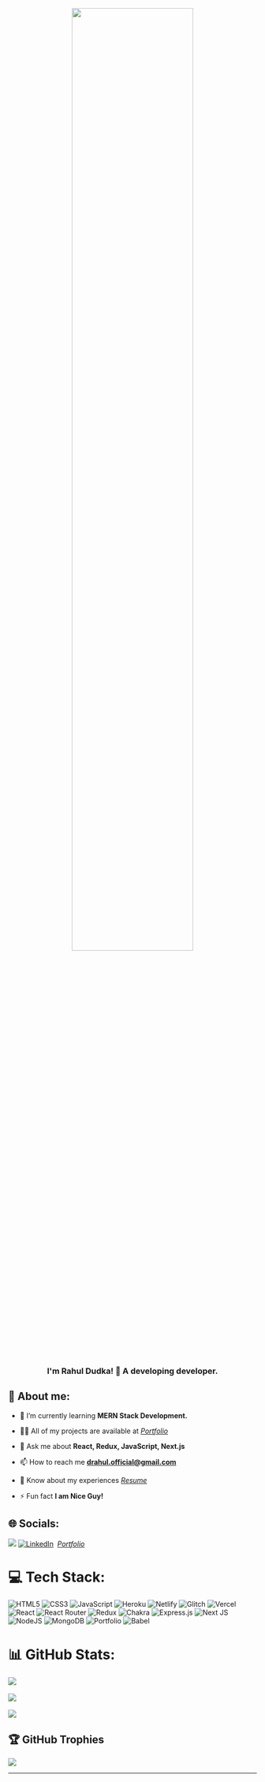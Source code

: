 <div align="center">
  <img style="width: 70%; max-width: 100%; display: inline-block;" src="https://camo.githubusercontent.com/b40aa6e0a49e00065a11b3773f9f4d7098be2fed4da538a0a32abb74992a7869/68747470733a2f2f726973686176616e616e642e6769746875622e696f2f7374617469632f696d616765732f6772656574696e67732e676966">
</div>

<h3 align="center">I'm Rahul Dudka! 👋 A developing developer.</h3>

## 💫 About me:
- 🌱 I’m currently learning **MERN Stack Development.**

- 👨‍💻 All of my projects are available at [*Portfolio*](https://drahul97.github.io/)

- 💬 Ask me about **React, Redux, JavaScript, Next.js**

- 📫 How to reach me **drahul.official@gmail.com**

- 📄 Know about my experiences [*Resume*](https://drive.google.com/file/d/1WndJReS9UjQ1N1W9L-NB53CbCtrFRbmp/view?usp=share_link)

- ⚡ Fun fact **I am Nice Guy!**

## 🌐 Socials:
[![](https://visitcount.itsvg.in/api?id=dRahul97&icon=0&color=0)](https://visitcount.itsvg.in)&nbsp;[![LinkedIn](https://img.shields.io/badge/LinkedIn-%230077B5.svg?logo=linkedin&logoColor=white)](https://linkedin.com/in/rahul-dudka-23557a1a1/)&nbsp; [*Portfolio*](https://drahul97.github.io/) 

# 💻 Tech Stack:
![HTML5](https://img.shields.io/badge/html5-%23E34F26.svg?style=for-the-badge&logo=html5&logoColor=white) ![CSS3](https://img.shields.io/badge/css3-%231572B6.svg?style=for-the-badge&logo=css3&logoColor=white) ![JavaScript](https://img.shields.io/badge/javascript-%23323330.svg?style=for-the-badge&logo=javascript&logoColor=%23F7DF1E) ![Heroku](https://img.shields.io/badge/heroku-%23430098.svg?style=for-the-badge&logo=heroku&logoColor=white) ![Netlify](https://img.shields.io/badge/netlify-%23000000.svg?style=for-the-badge&logo=netlify&logoColor=#00C7B7) ![Glitch](https://img.shields.io/badge/glitch-%233333FF.svg?style=for-the-badge&logo=glitch&logoColor=white) ![Vercel](https://img.shields.io/badge/vercel-%23000000.svg?style=for-the-badge&logo=vercel&logoColor=white) ![React](https://img.shields.io/badge/react-%2320232a.svg?style=for-the-badge&logo=react&logoColor=%2361DAFB) ![React Router](https://img.shields.io/badge/React_Router-CA4245?style=for-the-badge&logo=react-router&logoColor=white) ![Redux](https://img.shields.io/badge/redux-%23593d88.svg?style=for-the-badge&logo=redux&logoColor=white) ![Chakra](https://img.shields.io/badge/chakra-%234ED1C5.svg?style=for-the-badge&logo=chakraui&logoColor=white) ![Express.js](https://img.shields.io/badge/express.js-%23404d59.svg?style=for-the-badge&logo=express&logoColor=%2361DAFB) ![Next JS](https://img.shields.io/badge/Next-black?style=for-the-badge&logo=next.js&logoColor=white) ![NodeJS](https://img.shields.io/badge/node.js-6DA55F?style=for-the-badge&logo=node.js&logoColor=white) ![MongoDB](https://img.shields.io/badge/MongoDB-%234ea94b.svg?style=for-the-badge&logo=mongodb&logoColor=white) ![Portfolio](https://img.shields.io/badge/Portfolio-%23000000.svg?style=for-the-badge&logo=firefox&logoColor=#FF7139) ![Babel](https://img.shields.io/badge/Babel-F9DC3e?style=for-the-badge&logo=babel&logoColor=black)
# 📊 GitHub Stats:
![](https://github-readme-stats.vercel.app/api?username=dRahul97&theme=radical&hide_border=false&include_all_commits=true&count_private=true)<br/><br/>
![](https://github-readme-streak-stats.herokuapp.com/?user=dRahul97&theme=radical&hide_border=false)<br/><br/>
![](https://github-readme-stats.vercel.app/api/top-langs/?username=dRahul97&theme=radical&hide_border=false&include_all_commits=false&count_private=false&layout=compact)

## 🏆 GitHub Trophies
![](https://github-profile-trophy.vercel.app/?username=dRahul97&theme=radical&no-frame=false&no-bg=false&margin-w=4)

---


<!-- Proudly created with GPRM ( https://gprm.itsvg.in ) -->
